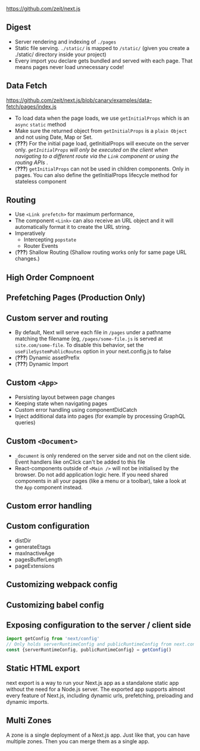 
https://github.com/zeit/next.js

## Digest

- Server rendering and indexing of `./pages`
- Static file serving. `./static/` is mapped to `/static/` (given you create a ./static/ directory inside your project)
- Every import you declare gets bundled and served with each page. That means pages never load unnecessary code!

## Data Fetch

https://github.com/zeit/next.js/blob/canary/examples/data-fetch/pages/index.js

- To load data when the page loads, we use `getInitialProps` which is an `async` `static` method
- Make sure the returned object from `getInitialProps` is a `plain Object` and not using Date, Map or Set.
- (**???**) For the initial page load, getInitialProps will execute on the server only. *`getInitialProps` will only be executed on the client when navigating to a different route via the `Link` component or using the routing APIs* .
- (**???**) `getInitialProps` can not be used in children components. Only in pages. You can also define the getInitialProps lifecycle method for stateless component

## Routing

- Use `<Link prefetch>` for maximum performance,
- The component `<Link>` can also receive an URL object and it will automatically format it to create the URL string.
- Imperatively
  - Intercepting `popstate`
  - Router Events
- (**???**) Shallow Routing (Shallow routing works only for same page URL changes.)

## High Order Compnoent

## Prefetching Pages (Production Only)

## Custom server and routing

- By default, Next will serve each file in `/pages` under a pathname matching the filename (eg, `/pages/some-file.js` is served at `site.com/some-file`. To disable this behavior, set the `useFileSystemPublicRoutes` option in your next.config.js to false
- (**???**) Dynamic assetPrefix
- (**???**) Dynamic Import

## Custom `<App>`

- Persisting layout between page changes
- Keeping state when navigating pages
- Custom error handling using componentDidCatch
- Inject additional data into pages (for example by processing GraphQL queries)

## Custom `<Document>`

-  `_document` is only rendered on the server side and not on the client side. Event handlers like onClick can't be added to this file
- React-components outside of `<Main />` will not be initialised by the browser. Do not add application logic here. If you need shared components in all your pages (like a menu or a toolbar), take a look at the `App` component instead.

## Custom error handling

## Custom configuration

- distDir
- generateEtags
- maxInactiveAge
- pagesBufferLength
- pageExtensions

## Customizing webpack config

## Customizing babel config

## Exposing configuration to the server / client side

```javascript
import getConfig from 'next/config'
// Only holds serverRuntimeConfig and publicRuntimeConfig from next.config.js nothing else.
const {serverRuntimeConfig, publicRuntimeConfig} = getConfig()
```

## Static HTML export

next export is a way to run your Next.js app as a standalone static app without the need for a Node.js server. The exported app supports almost every feature of Next.js, including dynamic urls, prefetching, preloading and dynamic imports.

## Multi Zones

A zone is a single deployment of a Next.js app. Just like that, you can have multiple zones. Then you can merge them as a single app.